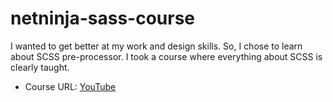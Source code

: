 # netninja-sass-course

I wanted to get better at my work and design skills. So, I chose to learn about SCSS pre-processor. I took a course where everything about SCSS is clearly taught.

- Course URL: [YouTube](https://www.youtube.com/watch?v=_kqN4hl9bGc&list=PL4cUxeGkcC9jxJX7vojNVK-o8ubDZEcNb&index=1&ab_channel=TheNetNinja)
